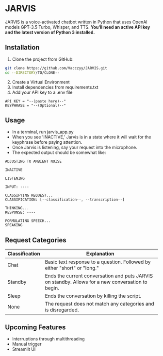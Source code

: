 # JARVIS

JARVIS is a voice-activated chatbot written in Python that uses OpenAI models GPT-3.5 Turbo, Whisper, and TTS. 
**You'll need an active API key and the latest version of Python 3 installed.**

## Installation

1. Clone the project from GitHub:
```bash
git clone https://github.com/Vacczyy/JARVIS.git
cd --DIRECTORY/TO/CLONE--
```
2. Create a Virtual Environment
3. Install dependencies from requirements.txt
4. Add your API key to a .env file
```plaintext
API_KEY = "--(paste here)--"
KEYPHRASE = "--(Optional)--"
```
## Usage

- In a terminal, run jarvis_app.py
- When you see 'INACTIVE,' Jarvis is in a state where it will wait for the keyphrase before paying attention.
- Once Jarvis is listening, say your request into the microphone.
- The expected output should be somewhat like:
```plaintext
ADJUSTING TO AMBIENT NOISE

INACTIVE

LISTENING

INPUT: ----

CLASSIFYING REQUEST...
CLASSIFICATION: [--classification--, --transcription--]

THINKING...
RESPONSE: ----

FORMULATING SPEECH...
SPEAKING
```

## Request Categories

|Classification|Explanation|
|-|-|
|Chat|Basic text response to a question. Followed by either "short" or "long."|
|Standby|Ends the current conversation and puts JARVIS on standby. Allows for a new conversation to begin.|
|Sleep|Ends the conversation by killing the script.|
|None|The request does not match any categories and is disregarded.|

## Upcoming Features

- Interruptions through multithreading
- Manual trigger
- Streamlit UI